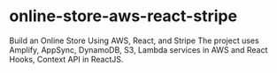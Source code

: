 # online-store-aws-react-stripe
Build an Online Store Using AWS, React, and Stripe
The project uses Amplify, AppSync, DynamoDB, S3, Lambda services 
in AWS and React Hooks, Context API in ReactJS.
